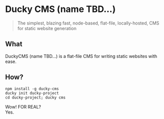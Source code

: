 # Ducky CMS (name TBD...)
> The simplest, blazing fast, node-based, flat-file, locally-hosted, CMS for static website generation

## What
DuckyCMS (name TBD...) is a flat-file CMS for writing static websites with ease.

## How?
`npm install -g ducky-cms`  
`ducky init ducky-project`  
`cd ducky-project; ducky cms`  

Wow! FOR REAL?  
Yes.
